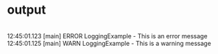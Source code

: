 # output

<br>12:45:01.123 [main] ERROR LoggingExample - This is an error message
<br>12:45:01.125 [main] WARN  LoggingExample - This is a warning message